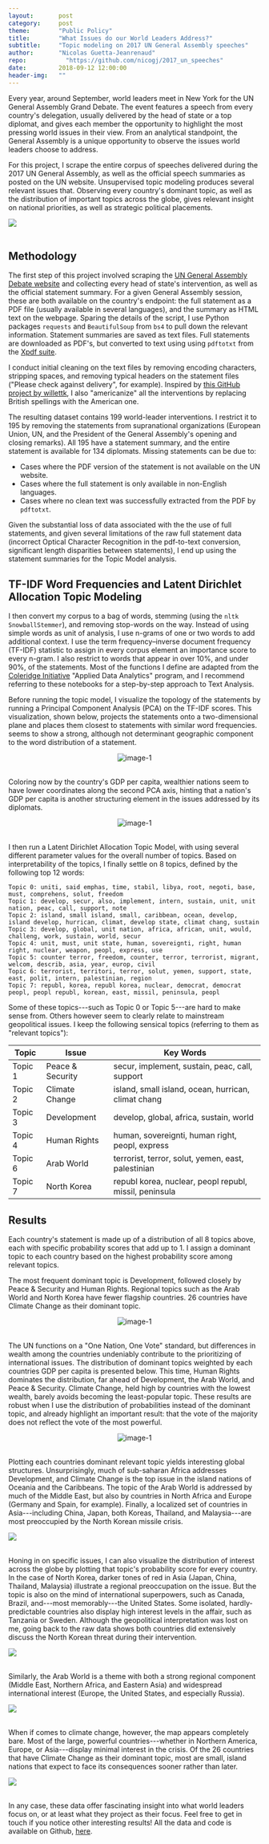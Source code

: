 ```yaml
---
layout:       post
category:     post
theme:        "Public Policy"
title:        "What Issues do our World Leaders Address?"
subtitle:     "Topic modeling on 2017 UN General Assembly speeches"
author:       "Nicolas Guetta-Jeanrenaud"
repo: 		    "https://github.com/nicogj/2017_un_speeches"
date:         2018-09-12 12:00:00
header-img:   ""
---
```


Every year, around September, world leaders meet in New York for the UN General Assembly Grand Debate. The event features a speech from every country's delegation, usually delivered by the head of state or a top diplomat, and gives each member the opportunity to highlight the most pressing world issues in their view. From an analytical standpoint, the General Assembly is a unique opportunity to observe the issues world leaders choose to address.

For this project, I scrape the entire corpus of speeches delivered during the 2017 UN General Assembly, as well as the official speech summaries as posted on the UN website. Unsupervised topic modeling produces several relevant issues that. Observing every country's dominant topic, as well as the distribution of important topics across the globe, gives relevant insight on national priorities, as well as strategic political placements.

<!-- Dominant Topics -->
<body>
  <div class='tableauPlaceholder' id='viz1551241312635' style='position: relative'><noscript><a href='#'><img alt=' ' src='https:&#47;&#47;public.tableau.com&#47;static&#47;images&#47;un&#47;un_speech_intro_2017&#47;WhatTopicsdoourWorldLeadersAddress&#47;1_rss.png' style='border: none' /></a></noscript><object class='tableauViz'  style='display:none;'><param name='host_url' value='https%3A%2F%2Fpublic.tableau.com%2F' /> <param name='embed_code_version' value='3' /> <param name='site_root' value='' /><param name='name' value='un_speech_intro_2017&#47;WhatTopicsdoourWorldLeadersAddress' /><param name='tabs' value='no' /><param name='toolbar' value='yes' /><param name='static_image' value='https:&#47;&#47;public.tableau.com&#47;static&#47;images&#47;un&#47;un_speech_intro_2017&#47;WhatTopicsdoourWorldLeadersAddress&#47;1.png' /> <param name='animate_transition' value='yes' /><param name='display_static_image' value='yes' /><param name='display_spinner' value='yes' /><param name='display_overlay' value='yes' /><param name='display_count' value='yes' /><param name='filter' value='publish=yes' /></object></div>                <script type='text/javascript'>                    var divElement = document.getElementById('viz1551241312635');                    var vizElement = divElement.getElementsByTagName('object')[0];                    vizElement.style.width='100%';vizElement.style.height=(divElement.offsetWidth*0.75)+'px';                    var scriptElement = document.createElement('script');                    scriptElement.src = 'https://public.tableau.com/javascripts/api/viz_v1.js';                    vizElement.parentNode.insertBefore(scriptElement, vizElement);                </script>
</body>
<br>

## Methodology

The first step of this project involved scraping the <a href="https://gadebate.un.org/en/sessions-archive" target="_blank">UN General Assembly Debate website</a> and collecting every head of state's intervention, as well as the official statement summary. For a given General Assembly session, these are both available on the country's endpoint: the full statement as a PDF file (usually available in several languages), and the summary as HTML text on the webpage. Sparing the details of the script, I use Python packages `requests` and `BeautifulSoup` from `bs4` to pull down the relevant information. Statement summaries are saved as text files. Full statements are downloaded as PDF's, but converted to text using using `pdftotxt` from the <a href="https://www.xpdfreader.com/pdftotext-man.html" target="_blank">Xpdf suite</a>.

I conduct initial cleaning on the text files by removing encoding characters, stripping spaces, and removing typical headers on the statement files ("Please check against delivery", for example). Inspired by <a href="https://github.com/willettk/common_language" target="_blank">this GitHub project by willettk</a>, I also "americanize" all the interventions by replacing British spellings with the American one.

The resulting dataset contains 199 world-leader interventions. I restrict it to 195 by removing the statements from supranational organizations (European Union, UN, and the President of the General Assembly's opening and closing remarks). All 195 have a statement summary, and the entire statement is available for 134 diplomats. Missing statements can be due to:
- Cases where the PDF version of the statement is not available on the UN website.
- Cases where the full statement is only available in non-English languages.
- Cases where no clean text was successfully extracted from the PDF by `pdftotxt`.

Given the substantial loss of data associated with the the use of full statements, and given several limitations of the raw full statement data (incorrect Optical Character Recognition in the pdf-to-text conversion, significant length disparities between statements), I end up using the statement summaries for the Topic Model analysis.

## TF-IDF Word Frequencies and Latent Dirichlet Allocation Topic Modeling

I then convert my corpus to a bag of words, stemming (using the `nltk` `SnowballStemmer`), and removing stop-words on the way. Instead of using simple words as unit of analysis, I use n-grams of one or two words to add additional context. I use the term frequency–inverse document frequency (TF-IDF) statistic to assign in every corpus element an importance score to every n-gram. I also restrict to words that appear in over 10%, and under 90%, of the statements. Most of the functions I define are adapted from the <a href="https://github.com/coleridge-initiative" target="_blank">Coleridge Initiative</a> "Applied Data Analytics" program, and I recommend referring to these notebooks for a step-by-step approach to Text Analysis.

Before running the topic model, I visualize the topology of the statements by running a Principal Component Analysis (PCA) on the TF-IDF scores. This visualization, shown below, projects the statements onto a two-dimensional plane and places them closest to statements with similar word frequencies. seems to show a strong, although not determinant geographic component to the word distribution of a statement.

<center>
<img class="example-image" src="/img/2017_un_speeches/pca_fig1.png" alt="image-1" />
</center>
<br>

Coloring now by the country's GDP per capita, wealthier nations seem to have lower coordinates along the second PCA axis, hinting that a nation's GDP per capita is another structuring element in the issues addressed by its diplomats.

<center>
<img class="example-image" src="/img/2017_un_speeches/pca_fig2.png" alt="image-1" />
</center>
<br>

I then run a Latent Dirichlet Allocation Topic Model, with using several different parameter values for the overall number of topics. Based on interpretability of the topics, I finally settle on 8 topics, defined by the following top 12 words:

```
Topic 0: uniti, said emphas, time, stabil, libya, root, negoti, base, must, comprehens, solut, freedom
Topic 1: develop, secur, also, implement, intern, sustain, unit, unit nation, peac, call, support, note
Topic 2: island, small island, small, caribbean, ocean, develop, island develop, hurrican, climat, develop state, climat chang, sustain
Topic 3: develop, global, unit nation, africa, african, unit, would, challeng, work, sustain, world, secur
Topic 4: unit, must, unit state, human, sovereignti, right, human right, nuclear, weapon, peopl, express, use
Topic 5: counter terror, freedom, counter, terror, terrorist, migrant, welcom, describ, asia, year, europ, civil
Topic 6: terrorist, territori, terror, solut, yemen, support, state, east, polit, intern, palestinian, region
Topic 7: republ, korea, republ korea, nuclear, democrat, democrat peopl, peopl republ, korean, east, missil, peninsula, peopl
```

Some of these topics---such as Topic 0 or Topic 5---are hard to make sense from. Others however seem to clearly relate to mainstream geopolitical issues. I keep the following sensical topics (referring to them as "relevant topics"):

Topic | Issue | Key Words
--- | --- | ---
Topic 1 | Peace & Security | secur, implement, sustain, peac, call, support
Topic 2 | Climate Change | island, small island, ocean, hurrican, climat chang
Topic 3 | Development | develop, global, africa, sustain, world
Topic 4 | Human Rights | human, sovereignti, human right, peopl, express
Topic 6 | Arab World | terrorist, terror, solut, yemen, east, palestinian
Topic 7 | North Korea | republ korea, nuclear, peopl republ, missil, peninsula


## Results

Each country's statement is made up of a distribution of all 8 topics above, each with specific probability scores that add up to 1. I assign a dominant topic to each country based on the highest probability score among relevant topics.

The most frequent dominant topic is Development, followed closely by Peace & Security and Human Rights. Regional topics such as the Arab World and North Korea have fewer flagship countries. 26 countries have Climate Change as their dominant topic.

<center>
<img class="example-image" src="/img/2017_un_speeches/dom_top_fig1.png" alt="image-1" />
</center>
<br>

The UN functions on a "One Nation, One Vote" standard, but differences in wealth among the countries undeniably contribute to the prioritizing of international issues. The distribution of dominant topics weighted by each countries GDP per capita is presented below. This time, Human Rights dominates the distribution, far ahead of Development, the Arab World, and Peace & Security. Climate Change, held high by countries with the lowest wealth, barely avoids becoming the least-popular topic. These results are robust when I use the distribution of probabilities instead of the dominant topic, and already highlight an important result: that the vote of the majority does not reflect the vote of the most powerful.

<center>
<img class="example-image" src="/img/2017_un_speeches/dom_top_fig2.png" alt="image-1" />
</center>
<br>

Plotting each countries dominant relevant topic yields interesting global structures. Unsurprisingly, much of sub-saharan Africa addresses Development, and Climate Change is the top issue in the island nations of Oceania and the Caribbeans. The topic of the Arab World is addressed by much of the Middle East, but also by countries in North Africa and Europe (Germany and Spain, for example). Finally, a localized set of countries in Asia---including China, Japan, both Koreas, Thailand, and Malaysia---are most preoccupied by the North Korean missile crisis.

<!-- Dominant Topics -->
<body>
  <div class='tableauPlaceholder' id='viz1551213311618' style='position: relative'><noscript><a href='#'><img alt=' ' src='https:&#47;&#47;public.tableau.com&#47;static&#47;images&#47;un&#47;un_speech_dom_topics_2017&#47;WorldMapofDominantTopics&#47;1_rss.png' style='border: none' /></a></noscript><object class='tableauViz'  style='display:none;'><param name='host_url' value='https%3A%2F%2Fpublic.tableau.com%2F' /> <param name='embed_code_version' value='3' /> <param name='site_root' value='' /><param name='name' value='un_speech_dom_topics_2017&#47;WorldMapofDominantTopics' /><param name='tabs' value='no' /><param name='toolbar' value='yes' /><param name='static_image' value='https:&#47;&#47;public.tableau.com&#47;static&#47;images&#47;un&#47;un_speech_dom_topics_2017&#47;WorldMapofDominantTopics&#47;1.png' /> <param name='animate_transition' value='yes' /><param name='display_static_image' value='yes' /><param name='display_spinner' value='yes' /><param name='display_overlay' value='yes' /><param name='display_count' value='yes' /><param name='filter' value='publish=yes' /></object></div>                <script type='text/javascript'>                    var divElement = document.getElementById('viz1551213311618');                    var vizElement = divElement.getElementsByTagName('object')[0];                    vizElement.style.width='100%';vizElement.style.height=(divElement.offsetWidth*0.75)+'px';                    var scriptElement = document.createElement('script');                    scriptElement.src = 'https://public.tableau.com/javascripts/api/viz_v1.js';                    vizElement.parentNode.insertBefore(scriptElement, vizElement);                </script>
</body>
<br>

Honing in on specific issues, I can also visualize the distribution of interest across the globe by plotting that topic's probability score for every country. In the case of North Korea, darker tones of red in Asia (Japan, China, Thailand, Malaysia) illustrate a regional preoccupation on the issue. But the topic is also on the mind of international superpowers, such as Canada, Brazil, and---most memorably---the United States. Some isolated, hardly-predictable countries also display high interest levels in the affair, such as Tanzania or Sweden. Although the geopolitical interpretation was lost on me, going back to the raw data shows both countries did extensively discuss the North Korean threat during their intervention.

<!-- North Korea -->
<body>
  <div class='tableauPlaceholder' id='viz1551240986603' style='position: relative'><noscript><a href='#'><img alt=' ' src='https:&#47;&#47;public.tableau.com&#47;static&#47;images&#47;un&#47;un_speech_n_korea_2017&#47;TopicFocusNorthKorea&#47;1_rss.png' style='border: none' /></a></noscript><object class='tableauViz'  style='display:none;'><param name='host_url' value='https%3A%2F%2Fpublic.tableau.com%2F' /> <param name='embed_code_version' value='3' /> <param name='site_root' value='' /><param name='name' value='un_speech_n_korea_2017&#47;TopicFocusNorthKorea' /><param name='tabs' value='no' /><param name='toolbar' value='yes' /><param name='static_image' value='https:&#47;&#47;public.tableau.com&#47;static&#47;images&#47;un&#47;un_speech_n_korea_2017&#47;TopicFocusNorthKorea&#47;1.png' /> <param name='animate_transition' value='yes' /><param name='display_static_image' value='yes' /><param name='display_spinner' value='yes' /><param name='display_overlay' value='yes' /><param name='display_count' value='yes' /><param name='filter' value='publish=yes' /></object></div>                <script type='text/javascript'>                    var divElement = document.getElementById('viz1551240986603');                    var vizElement = divElement.getElementsByTagName('object')[0];                    vizElement.style.width='100%';vizElement.style.height=(divElement.offsetWidth*0.75)+'px';                    var scriptElement = document.createElement('script');                    scriptElement.src = 'https://public.tableau.com/javascripts/api/viz_v1.js';                    vizElement.parentNode.insertBefore(scriptElement, vizElement);                </script>
</body>
<br>

Similarly, the Arab World is a theme with both a strong regional component (Middle East, Northern Africa, and Eastern Asia) and widespread international interest (Europe, the United States, and especially Russia).

<!-- Arab World -->
<body>
  <div class='tableauPlaceholder' id='viz1551240262570' style='position: relative'><noscript><a href='#'><img alt=' ' src='https:&#47;&#47;public.tableau.com&#47;static&#47;images&#47;un&#47;un_speech_arab_world_2017&#47;TopicFocusArabWorld&#47;1_rss.png' style='border: none' /></a></noscript><object class='tableauViz'  style='display:none;'><param name='host_url' value='https%3A%2F%2Fpublic.tableau.com%2F' /> <param name='embed_code_version' value='3' /> <param name='site_root' value='' /><param name='name' value='un_speech_arab_world_2017&#47;TopicFocusArabWorld' /><param name='tabs' value='no' /><param name='toolbar' value='yes' /><param name='static_image' value='https:&#47;&#47;public.tableau.com&#47;static&#47;images&#47;un&#47;un_speech_arab_world_2017&#47;TopicFocusArabWorld&#47;1.png' /> <param name='animate_transition' value='yes' /><param name='display_static_image' value='yes' /><param name='display_spinner' value='yes' /><param name='display_overlay' value='yes' /><param name='display_count' value='yes' /><param name='filter' value='publish=yes' /></object></div>                <script type='text/javascript'>                    var divElement = document.getElementById('viz1551240262570');                    var vizElement = divElement.getElementsByTagName('object')[0];                    vizElement.style.width='100%';vizElement.style.height=(divElement.offsetWidth*0.75)+'px';                    var scriptElement = document.createElement('script');                    scriptElement.src = 'https://public.tableau.com/javascripts/api/viz_v1.js';                    vizElement.parentNode.insertBefore(scriptElement, vizElement);                </script>
</body>
<br>

When if comes to climate change, however, the map appears completely bare. Most of the large, powerful countries---whether in Northern America, Europe, or Asia---display minimal interest in the crisis. Of the 26 countries that have Climate Change as their dominant topic, most are small, island nations that expect to face its consequences sooner rather than later.

<!-- Climate Change -->
<body>
  <div class='tableauPlaceholder' id='viz1551240189481' style='position: relative'><noscript><a href='#'><img alt=' ' src='https:&#47;&#47;public.tableau.com&#47;static&#47;images&#47;un&#47;un_speech_climate_change_2017&#47;TopicFocusClimateChange&#47;1_rss.png' style='border: none' /></a></noscript><object class='tableauViz'  style='display:none;'><param name='host_url' value='https%3A%2F%2Fpublic.tableau.com%2F' /> <param name='embed_code_version' value='3' /> <param name='site_root' value='' /><param name='name' value='un_speech_climate_change_2017&#47;TopicFocusClimateChange' /><param name='tabs' value='no' /><param name='toolbar' value='yes' /><param name='static_image' value='https:&#47;&#47;public.tableau.com&#47;static&#47;images&#47;un&#47;un_speech_climate_change_2017&#47;TopicFocusClimateChange&#47;1.png' /> <param name='animate_transition' value='yes' /><param name='display_static_image' value='yes' /><param name='display_spinner' value='yes' /><param name='display_overlay' value='yes' /><param name='display_count' value='yes' /><param name='filter' value='publish=yes' /></object></div>                <script type='text/javascript'>                    var divElement = document.getElementById('viz1551240189481');                    var vizElement = divElement.getElementsByTagName('object')[0];                    vizElement.style.width='100%';vizElement.style.height=(divElement.offsetWidth*0.75)+'px';                    var scriptElement = document.createElement('script');                    scriptElement.src = 'https://public.tableau.com/javascripts/api/viz_v1.js';                    vizElement.parentNode.insertBefore(scriptElement, vizElement);                </script>
</body>
<br>

In any case, these data offer fascinating insight into what world leaders focus on, or at least what they project as their focus. Feel free to get in touch if you notice other interesting results! All the data and code is available on Github, <a href="https://github.com/nicogj/2017_un_speeches" target="_blank">here</a>.
